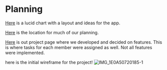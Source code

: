 # Planning

[Here](https://lucid.app/lucidchart/c0433799-6365-4ed2-9f28-61f4c087f6b0/edit?invitationId=inv_9e8fe787-882a-4efc-9914-63a519094e39) is a lucid chart with a layout and ideas for the app.

[Here](https://github.com/orgs/comp426-2022-spring/teams/porrima) is the location for much of our planning.

[Here](https://github.com/orgs/comp426-2022-spring/projects/4) is out project page where we developed and decided on features. This is where tasks for each member were assigned as well. Not all features were implemented.

here is the initial wireframe for the project!
![IMG_1E0A50720185-1](https://user-images.githubusercontent.com/69766789/165839064-7ecb785e-2d77-42da-8a40-47a94accdc8f.jpeg)
